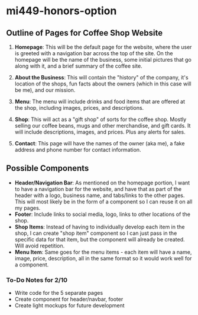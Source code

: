 # mi449-honors-option

## Outline of Pages for Coffee Shop Website

1. **Homepage**: This will be the default page for the website, where the user is greeted
with a navigation bar across the top of the site. On the homepage will be the name of the business,
some initial pictures that go along with it, and a brief summary of the coffee site.

2. **About the Business**: This will contain the "history" of the company, it's location of the shops,
fun facts about the owners (which in this case will be me), and our mission.

3. **Menu**: The menu will include drinks and food items that are offered at the shop, including
images, prices, and descriptions.

4. **Shop**: This will act as a "gift shop" of sorts for the coffee shop. Mostly selling our coffee beans,
mugs and other merchandise, and gift cards. It will include descriptions, images, and prices. Plus any
alerts for sales.

5. **Contact**: This page will have the names of the owner (aka me), a fake address and phone number
for contact information.

## Possible Components
- **Header/Navigation Bar**: As mentioned on the homepage portion, I want to have a navigation bar for the
website, and have that as part of the header with a logo, business name, and tabs/links to the other pages. This
will most likely be in the form of a component so I can reuse it on all my pages.
- **Footer**: Include links to social media, logo, links to other locations of the shop.
- **Shop Items**: Instead of having to individually develop each item in the shop, I can create "shop item" 
component so I can just pass in the specific data for that item, but the component will already be created.
Will avoid repetition.
- **Menu Item**: Same goes for the menu items - each item will have a name, image, price, description, all in
the same format so it would work well for a component.

### To-Do Notes for 2/10
- Write code for the 5 separate pages
- Create component for header/navbar, footer
- Create light mockups for future development
